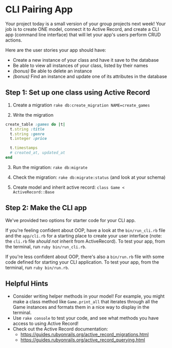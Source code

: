 # CLI Pairing App

Your project today is a small version of your group projects next week! Your job is to create ONE model, connect it to Active Record, and create a CLI app (command line interface) that will let your app's users perform CRUD actions.

Here are the user stories your app should have:

- Create a new instance of your class and have it save to the database
- Be able to view all instances of your class, listed by their names
- *(bonus)* Be able to delete an instance
- *(bonus)* Find an instance and update one of its attributes in the database

## Step 1: Set up one class using Active Record

1. Create a migration `rake db:create_migration NAME=create_games`

2. Write the migration

```rb
create_table :games do |t|
  t.string :title
  t.string :genre
  t.integer :price

  t.timestamps
  # created_at, updated_at
end
```

3. Run the migration: `rake db:migrate`

4. Check the migration: `rake db:migrate:status` (and look at your schema)

5. Create model and inherit active record: `class Game < ActiveRecord::Base`

## Step 2: Make the CLI app

We've provided two options for starter code for your CLI app. 

If you're feeling confident about OOP, have a look at the `bin/run_cli.rb` file and the `app/cli.rb` for a starting place to create your user interface (note: the `cli.rb` file _should not_ inherit from ActiveRecord). To test your app, from the terminal, run `ruby bin/run_cli.rb`.

If you're less confident about OOP, there's also a `bin/run.rb` file with some code defined for starting your CLI application. To test your app, from the terminal, run `ruby bin/run.rb`.

## Helpful Hints
- Consider writing helper methods in your model! For example, you might make a class method like `Game.print_all` that iterates through all the Game instances and formats them in a nice way to display in the terminal.
- Use `rake console` to test your code, and see what methods you have access to using Active Record!
- Check out the Active Record documentation:
  - https://guides.rubyonrails.org/active_record_migrations.html
  - https://guides.rubyonrails.org/active_record_querying.html
